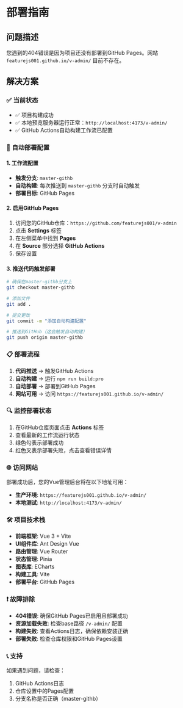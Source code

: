 # 部署指南

## 问题描述
您遇到的404错误是因为项目还没有部署到GitHub Pages。网站 `featurejs001.github.io/v-admin/` 目前不存在。

## 解决方案

### ✅ 当前状态
- ✅ 项目构建成功
- ✅ 本地预览服务器运行正常：`http://localhost:4173/v-admin/`
- ✅ GitHub Actions自动构建工作流已配置

### 🚀 自动部署配置

#### 1. 工作流配置
- **触发分支**: `master-githb`
- **自动构建**: 每次推送到 `master-githb` 分支时自动触发
- **部署目标**: GitHub Pages

#### 2. 启用GitHub Pages
1. 访问您的GitHub仓库：`https://github.com/featurejs001/v-admin`
2. 点击 **Settings** 标签
3. 在左侧菜单中找到 **Pages**
4. 在 **Source** 部分选择 **GitHub Actions**
5. 保存设置

#### 3. 推送代码触发部署
```bash
# 确保在master-githb分支上
git checkout master-githb

# 添加文件
git add .

# 提交更改
git commit -m "添加自动构建配置"

# 推送到GitHub（这会触发自动构建）
git push origin master-githb
```

### 📋 部署流程

1. **代码推送** → 触发GitHub Actions
2. **自动构建** → 运行 `npm run build:pro`
3. **自动部署** → 部署到GitHub Pages
4. **网站可用** → 访问 `https://featurejs001.github.io/v-admin/`

### 🔍 监控部署状态

1. 在GitHub仓库页面点击 **Actions** 标签
2. 查看最新的工作流运行状态
3. 绿色勾表示部署成功
4. 红色叉表示部署失败，点击查看错误详情

### 🌐 访问网站

部署成功后，您的Vue管理后台将在以下地址可用：
- **生产环境**: `https://featurejs001.github.io/v-admin/`
- **本地测试**: `http://localhost:4173/v-admin/`

### 🛠️ 项目技术栈

- **前端框架**: Vue 3 + Vite
- **UI组件库**: Ant Design Vue
- **路由管理**: Vue Router
- **状态管理**: Pinia
- **图表库**: ECharts
- **构建工具**: Vite
- **部署平台**: GitHub Pages

### ❗ 故障排除

- **404错误**: 确保GitHub Pages已启用且部署成功
- **资源加载失败**: 检查base路径 `/v-admin/` 配置
- **构建失败**: 查看Actions日志，确保依赖安装正确
- **部署失败**: 检查仓库权限和GitHub Pages设置

### 📞 支持

如果遇到问题，请检查：
1. GitHub Actions日志
2. 仓库设置中的Pages配置
3. 分支名称是否正确（master-githb） 